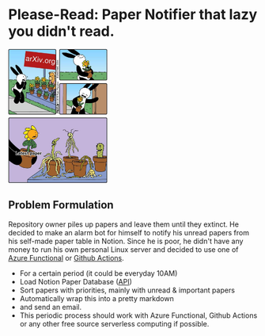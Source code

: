 # Please-Read: Paper Notifier that lazy you didn't read.

<img src="assets/extinct.jpg" width="200" margin-left="auto" margin-right="auto"/>

## Problem Formulation
Repository owner piles up papers and leave them until they extinct. He decided to make an alarm bot for himself to notify his unread papers from his self-made paper table in Notion. Since he is poor, he didn't have any money to run his own personal Linux server and decided to use one of [Azure Functional]() or [Github Actions]().
+ For a certain period (it could be everyday 10AM)
+ Load Notion Paper Database ([API](https://developers.notion.com/reference/intro))
+ Sort papers with priorities, mainly with unread & important papers
+ Automatically wrap this into a pretty markdown
+ and send an email.
+ This periodic process should work with Azure Functional, Github Actions or any other free source serverless computing if possible.